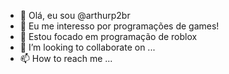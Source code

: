 - 👋 Olá, eu sou @arthurp2br
- 👀 Eu me interesso por programações de games!
- 🌱 Estou focado em programação de roblox
- 💞️ I’m looking to collaborate on ...
- 📫 How to reach me ...

<!---
arthurp2br/arthurp2br is a ✨ special ✨ repository because its `README.md` (this file) appears on your GitHub profile.
You can click the Preview link to take a look at your changes.
--->
